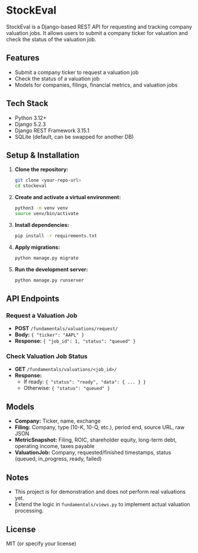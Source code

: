 # StockEval

StockEval is a Django-based REST API for requesting and tracking company valuation jobs. It allows users to submit a company ticker for valuation and check the status of the valuation job.

## Features
- Submit a company ticker to request a valuation job
- Check the status of a valuation job
- Models for companies, filings, financial metrics, and valuation jobs

## Tech Stack
- Python 3.12+
- Django 5.2.3
- Django REST Framework 3.15.1
- SQLite (default, can be swapped for another DB)

## Setup & Installation

1. **Clone the repository:**
   ```bash
   git clone <your-repo-url>
   cd stockeval
   ```
2. **Create and activate a virtual environment:**
   ```bash
   python3 -m venv venv
   source venv/bin/activate
   ```
3. **Install dependencies:**
   ```bash
   pip install -r requirements.txt
   ```
4. **Apply migrations:**
   ```bash
   python manage.py migrate
   ```
5. **Run the development server:**
   ```bash
   python manage.py runserver
   ```

## API Endpoints

### Request a Valuation Job
- **POST** `/fundamentals/valuations/request/`
- **Body:** `{ "ticker": "AAPL" }`
- **Response:** `{ "job_id": 1, "status": "queued" }`

### Check Valuation Job Status
- **GET** `/fundamentals/valuations/<job_id>/`
- **Response:**
  - If ready: `{ "status": "ready", "data": { ... } }`
  - Otherwise: `{ "status": "queued" }`

## Models
- **Company:** Ticker, name, exchange
- **Filing:** Company, type (10-K, 10-Q, etc.), period end, source URL, raw JSON
- **MetricSnapshot:** Filing, ROIC, shareholder equity, long-term debt, operating income, taxes payable
- **ValuationJob:** Company, requested/finished timestamps, status (queued, in_progress, ready, failed)

## Notes
- This project is for demonstration and does not perform real valuations yet.
- Extend the logic in `fundamentals/views.py` to implement actual valuation processing.

## License
MIT (or specify your license) 